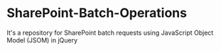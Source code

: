 # SharePoint-Batch-Operations
It's a repository for SharePoint batch requests using JavaScript Object Model (JSOM) in jQuery
